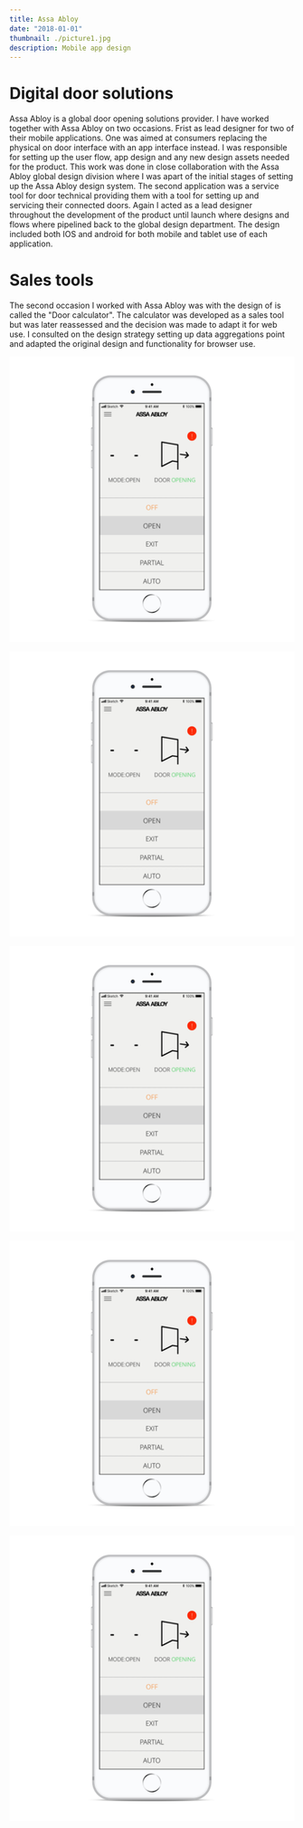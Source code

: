 ```yaml
---
title: Assa Abloy 
date: "2018-01-01"
thumbnail: ./picture1.jpg
description: Mobile app design
---
```


# Digital door solutions

Assa Abloy is a global door opening solutions provider. I have worked together with Assa Abloy on two occasions. Frist as lead designer for two of their mobile applications. One was aimed at consumers replacing the physical on door interface with an app interface instead. I was responsible for setting up the user flow, app design and any new design assets needed for the product. This work was done in close collaboration with the Assa Abloy global design division where I was apart of the initial stages of setting up the Assa Abloy design system. 
The second application was a service tool for door technical providing them with a tool for setting up and servicing their connected doors. Again I acted as a lead designer throughout the development of the product until launch where designs and flows where pipelined back to the global design department. The design included both IOS and android for both mobile and tablet use of each application. 

# Sales tools 

The second occasion I worked with Assa Abloy was with the design of is called the "Door calculator". The calculator was developed as a sales tool but was later reassessed and the decision was made to adapt it for web use. I consulted on the design strategy setting up data aggregations point and adapted the original design and functionality for browser use.  


![Title](./picture2.jpg)

![Title](./picture3.jpg)

![Title](./picture4.jpg)

![Title](./picture5.jpg)

![Title](./picture6.jpg)